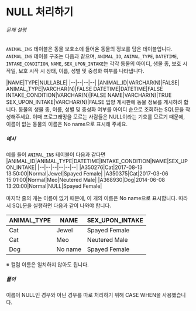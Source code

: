 # NULL 처리하기
###### 문제 설명

`ANIMAL_INS`  테이블은 동물 보호소에 들어온 동물의 정보를 담은 테이블입니다.  `ANIMAL_INS`  테이블 구조는 다음과 같으며,  `ANIMAL_ID`,  `ANIMAL_TYPE`,  `DATETIME`,  `INTAKE_CONDITION`,  `NAME`,  `SEX_UPON_INTAKE`는 각각 동물의 아이디, 생물 종, 보호 시작일, 보호 시작 시 상태, 이름, 성별 및 중성화 여부를 나타냅니다.

|NAME|TYPE|NULLABLE|
|--|--|--|--|
|ANIMAL_ID|VARCHAR(N)|FALSE|
ANIMAL_TYPE|VARCHAR(N)|FALSE
DATETIME|DATETIME|FALSE
INTAKE_CONDITION|VARCHAR(N)|FALSE
NAME|VARCHAR(N)|TRUE
SEX_UPON_INTAKE|VARCHAR(N)|FALSE
입양 게시판에 동물 정보를 게시하려 합니다. 동물의 생물 종, 이름, 성별 및 중성화 여부를 아이디 순으로 조회하는 SQL문을 작성해주세요. 이때 프로그래밍을 모르는 사람들은 NULL이라는 기호를 모르기 때문에, 이름이 없는 동물의 이름은  No name으로 표시해 주세요.

##### 예시

예를 들어  `ANIMAL_INS`  테이블이 다음과 같다면
|ANIMAL_ID|ANIMAL_TYPE|DATETIME|INTAKE_CONDITION|NAME|SEX_UPON_INTAKE|
|--|--|--|--|--|--|
|A350276|Cat|2017-08-13 13:50:00|Normal|Jewel|Spayed Female|
|A350375|Cat|2017-03-06 15:01:00|Normal|Meo|Neutered Male|
|A368930|Dog|2014-06-08 13:20:00|Normal|NULL|Spayed Female|

마지막 줄의 개는 이름이 없기 때문에, 이 개의 이름은  No name으로 표시합니다. 따라서 SQL문을 실행하면 다음과 같이 나와야 합니다.

|ANIMAL_TYPE|NAME|SEX_UPON_INTAKE|
|--|--|--|
|Cat|Jewel|Spayed Female|
|Cat|Meo|Neutered Male|
|Dog|No name|Spayed Female|

※ 컬럼 이름은 일치하지 않아도 됩니다.

##### 풀이
이름이 NULL인 경우와 아닌 경우를 따로 처리하기 위해 CASE WHEN을 사용했습니다.